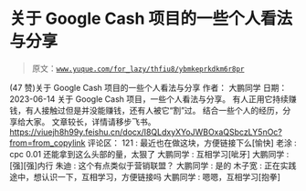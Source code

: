 # 关于 Google Cash 项目的一些个人看法与分享

> 原文：[`www.yuque.com/for_lazy/thfiu8/ybmkeprkdkm6r8pr`](https://www.yuque.com/for_lazy/thfiu8/ybmkeprkdkm6r8pr)

<ne-h2 id="f79c7d47" data-lake-id="f79c7d47"><ne-heading-ext><ne-heading-anchor></ne-heading-anchor><ne-heading-fold></ne-heading-fold></ne-heading-ext><ne-heading-content><ne-text id="u21a24692">(47 赞)关于 Google Cash 项目的一些个人看法与分享</ne-text></ne-heading-content></ne-h2> <ne-p id="u57a7678f" data-lake-id="u57a7678f"><ne-text id="u06536da6">作者： 大鹏同学</ne-text></ne-p> <ne-p id="ue3eda3c5" data-lake-id="ue3eda3c5"><ne-text id="uffe0c86d">日期：2023-06-14</ne-text></ne-p> <ne-p id="u1a32d67e" data-lake-id="u1a32d67e"><ne-text id="u91e90402">关于 Google Cash 项目，一些个人看法与分享。</ne-text></ne-p> <ne-p id="uaaa0f808" data-lake-id="uaaa0f808"><ne-text id="u9edb0de0">有人正用它持续赚钱，有人接触过但是并没能赚钱，还有人被它“割”过。</ne-text></ne-p> <ne-p id="ud9faecac" data-lake-id="ud9faecac"><ne-text id="u893cd468">结合一些个人的经历，分享给大家。</ne-text></ne-p> <ne-p id="u3e30d205" data-lake-id="u3e30d205"><ne-text id="u578eae80">文章较长，详情请移步飞书。</ne-text> [<ne-text id="u08e90cd8">https://viuejh8h99y.feishu.cn/docx/I8QLdxyXYoJWBOxaQSbczLY5nOc?from=from_copylink</ne-text>](https://viuejh8h99y.feishu.cn/docx/I8QLdxyXYoJWBOxaQSbczLY5nOc?from=from_copylink)</ne-p> <ne-hole id="u978457fc" data-lake-id="u978457fc"><ne-card data-card-name="hr" data-card-type="block" id="gZ1Kq" data-event-boundary="card"><ne-p id="u3aebdd94" data-lake-id="u3aebdd94"><ne-text id="uf333e1c8">评论区：</ne-text></ne-p> <ne-p id="uf12c3438" data-lake-id="uf12c3438"><ne-text id="u0f476ffa">121 : 最近也在做这块，方便链接下么[愉快]</ne-text> <ne-text id="u02d1d234">老涂 : cpc 0.01 还能拿到这么头部的量，太狠了</ne-text> <ne-text id="ufe5157ef">大鹏同学 : 互相学习[呲牙]</ne-text> <ne-text id="u7fa2140d">大鹏同学 : [强][强]内行</ne-text> <ne-text id="uae8be105">朱迪 : 这个有点类似于营销联盟？</ne-text> <ne-text id="u184121c6">大鹏同学 : 是的</ne-text> <ne-text id="u86c186d1">木子宽 : 正在实践途中，想认识一下，互相学习，方便链接吗</ne-text> <ne-text id="uc5901c71">大鹏同学 : 嗯嗯，互相学习[抱拳]</ne-text></ne-p></ne-card></ne-hole>